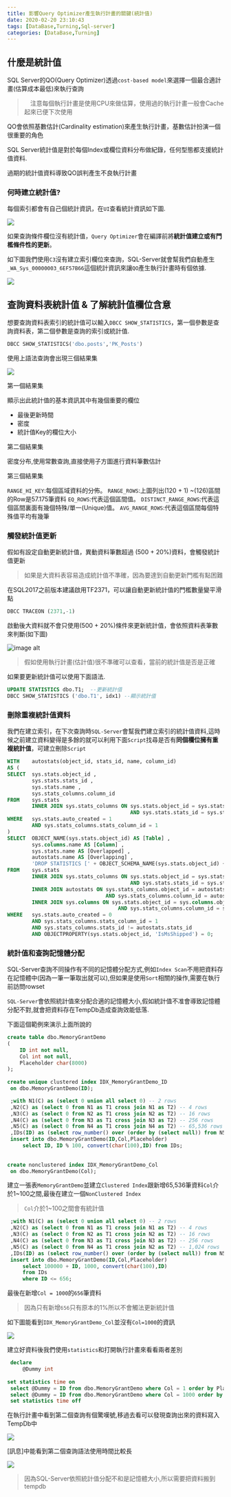 ```yaml
---
title: 影響Query Optimizer產生執行計畫的關鍵(統計值)
date: 2020-02-20 23:10:43
tags: [DataBase,Turning,Sql-server]
categories: [DataBase,Turning]
--- 
```


## 什麼是統計值

SQL Server的QO(Query Optimizer)透過`cost-based model`來選擇一個最合適計畫(估算成本最低)來執行查詢

>　注意每個執行計畫是使用CPU來做估算，使用過的執行計畫一般會Cache起來已便下次使用

QO會依照基數估計(Cardinality estimation)來產生執行計畫，基數估計扮演一個很重要的角色

SQL Server統計值是對於每個Index或欄位資料分布做紀錄，任何型態都支援統計值資料.

過期的統計值資料導致QO誤判產生不良執行計畫

### 何時建立統計值?

每個索引都會有自己個統計資訊，在`UI`查看統計資訊如下圖.

![](https://i.imgur.com/7TiCaUh.png)

如果查詢條件欄位沒有統計值，`Query Optimizer`會在編譯前將**統計值建立或有門檻條件性的更新**。

如下圖我們使用`C3`沒有建立索引欄位來查詢，SQL-Server就會幫我們自動產生`_WA_Sys_00000003_6EF57B66`這個統計資訊來讓`QO`產生執行計畫時有個依據.

![](https://i.imgur.com/WYcY8VW.png)

## 查詢資料表統計值 & 了解統計值欄位含意

想要查詢資料表索引的統計值可以輸入`DBCC SHOW_STATISTICS`，第一個參數是查詢資料表，第二個參數是查詢的索引或統計值.

```sql
DBCC SHOW_STATISTICS('dbo.posts','PK_Posts')
```

使用上語法查詢會出現三個結果集

![](https://i.imgur.com/0IKcsNG.png)

第一個結果集

顯示出此統計值的基本資訊其中有幾個重要的欄位

* 最後更新時間
* 密度
* 統計值Key的欄位大小

第二個結果集

密度分布,使用常數查詢,直接使用子方圖進行資料筆數估計

第三個結果集

`RANGE_HI_KEY`:每個區域資料的分佈。
`RANGE_ROWS`:上圖列出(120 + 1) ~(126)區間的Row是57.175筆資料
`EQ_ROWS`:代表這個區間值。
`DISTINCT_RANGE_ROWS`:代表這個區間裏面有幾個特殊/單一(Unique)值。
`AVG_RANGE_ROWS`:代表這個區間每個特殊值平均有幾筆

### 觸發統計值更新

假如有設定自動更新統計值，異動資料筆數超過 (500 + 20%)資料，會觸發統計值更新

> 如果是大資料表容易造成統計值不準確，因為要達到自動更新門檻有點困難

在SQL2017之前版本建議啟用TF2371，可以讓自動更新統計值的門檻數量變平滑點

```sql
DBCC TRACEON (2371,-1)
```

啟動後大資料就不會只使用(500 + 20%)條件來更新統計值，會依照資料表筆數來判斷(如下圖)

![image alt](https://www.virtual-dba.com/media/sql-server-chart.jpg)

> 假如使用執行計畫(估計值)很不準確可以查看，當前的統計值是否是正確

如果要更新統計值可以使用下面語法.

```sql
UPDATE STATISTICS dbo.T1;  --更新統計值
DBCC SHOW_STATISTICS ('dbo.T1', idx1) --顯示統計值
```

### 刪除重複統計值資料

我們在建立索引，在下次查詢時`SQL-Server`會幫我們建立索引的統計值資料,這時候之前建立資料變得是多餘的就可以利用下面`Script`找尋是否有**同個欄位擁有重複統計值**，可建立刪除`Script`

```sql
WITH    autostats(object_id, stats_id, name, column_id)
AS (
SELECT  sys.stats.object_id ,
        sys.stats.stats_id ,
        sys.stats.name ,
        sys.stats_columns.column_id
FROM    sys.stats
        INNER JOIN sys.stats_columns ON sys.stats.object_id = sys.stats_columns.object_id
                                        AND sys.stats.stats_id = sys.stats_columns.stats_id
WHERE   sys.stats.auto_created = 1
        AND sys.stats_columns.stats_column_id = 1
)
SELECT  OBJECT_NAME(sys.stats.object_id) AS [Table] ,
		sys.columns.name AS [Column] ,
		sys.stats.name AS [Overlapped] ,
		autostats.name AS [Overlapping] ,
		'DROP STATISTICS [' + OBJECT_SCHEMA_NAME(sys.stats.object_id) + '].[' + OBJECT_NAME(sys.stats.object_id) + '].[' + autostats.name + ']'
FROM    sys.stats
		INNER JOIN sys.stats_columns ON sys.stats.object_id = sys.stats_columns.object_id
										AND sys.stats.stats_id = sys.stats_columns.stats_id
		INNER JOIN autostats ON sys.stats_columns.object_id = autostats.object_id
								AND sys.stats_columns.column_id = autostats.column_id
		INNER JOIN sys.columns ON sys.stats.object_id = sys.columns.object_id
									AND sys.stats_columns.column_id = sys.columns.column_id
WHERE   sys.stats.auto_created = 0
		AND sys.stats_columns.stats_column_id = 1
		AND sys.stats_columns.stats_id != autostats.stats_id
		AND OBJECTPROPERTY(sys.stats.object_id, 'IsMsShipped') = 0;
```

### 統計值和查詢記憶體分配

SQL-Server查詢不同操作有不同的記憶體分配方式,例如`Index Scan`不用把資料存在記憶體中(因為一筆一筆取出就可以),但如果是使用`Sort`相關的操作,需要在執行前訪問rowset

`SQL-Server`會依照統計值來分配合適的記憶體大小,假如統計值不准會導致記憶體分配不對,就會把資料存在TempDb造成查詢效能低落.

下面這個範例來演示上面所說的

```sql
create table dbo.MemoryGrantDemo 
( 
    ID int not null, 
    Col int not null, 
    Placeholder char(8000) 
); 
 
create unique clustered index IDX_MemoryGrantDemo_ID 
 on dbo.MemoryGrantDemo(ID); 

 ;with N1(C) as (select 0 union all select 0) -- 2 rows 
 ,N2(C) as (select 0 from N1 as T1 cross join N1 as T2) -- 4 rows 
 ,N3(C) as (select 0 from N2 as T1 cross join N2 as T2) -- 16 rows 
 ,N4(C) as (select 0 from N3 as T1 cross join N3 as T2) -- 256 rows 
 ,N5(C) as (select 0 from N4 as T1 cross join N4 as T2) -- 65,536 rows 
 ,IDs(ID) as (select row_number() over (order by (select null)) from N5) 
 insert into dbo.MemoryGrantDemo(ID,Col,Placeholder) 
     select ID, ID % 100, convert(char(100),ID) from IDs; 
 
 
create nonclustered index IDX_MemoryGrantDemo_Col 
 on dbo.MemoryGrantDemo(Col); 
```

建立一張表`MemoryGrantDemo`並建立`Clustered Index`跟新增65,536筆資料`Col`介於1~100之間,最後在建立一個`NonClustered Index`

> `Col`介於1~100之間會有統計值


```sql
 ;with N1(C) as (select 0 union all select 0) -- 2 rows 
 ,N2(C) as (select 0 from N1 as T1 cross join N1 as T2) -- 4 rows 
 ,N3(C) as (select 0 from N2 as T1 cross join N2 as T2) -- 16 rows 
 ,N4(C) as (select 0 from N3 as T1 cross join N3 as T2) -- 256 rows 
 ,N5(C) as (select 0 from N4 as T1 cross join N2 as T2) -- 1,024 rows 
 ,IDs(ID) as (select row_number() over (order by (select null)) from N5) 
 insert into dbo.MemoryGrantDemo(ID,Col,Placeholder) 
     select 100000 + ID, 1000, convert(char(100),ID) 
     from IDs 
     where ID <= 656;
```

最後在新增`Col = 1000`的`656`筆資料

> 因為只有新增`656`只有原本的1%所以不會觸法更新統計值


如下圖能看到`IDX_MemoryGrantDemo_Col`並沒有`Col=1000`的資訊

![](https://i.imgur.com/FTykGu7.png)


建立好資料後我們使用`statistics`和打開執行計畫來看看兩者差別

```sql
 declare 
     @Dummy int 
 
set statistics time on 
 select @Dummy = ID from dbo.MemoryGrantDemo where Col = 1 order by Placeholder; 
 select @Dummy = ID from dbo.MemoryGrantDemo where Col = 1000 order by Placeholder; 
 set statistics time off 
```

在執行計畫中看到第二個查詢有個驚嘆號,移過去看可以發現查詢出來的資料寫入TempDb中

![](https://i.imgur.com/fTAZq1T.png)

[訊息]中能看到第二個查詢語法使用時間比較長

![](https://i.imgur.com/Pjk1vTs.png)

> 因為SQL-Server依照統計值分配不和是記憶體大小,所以需要把資料搬到tempdb